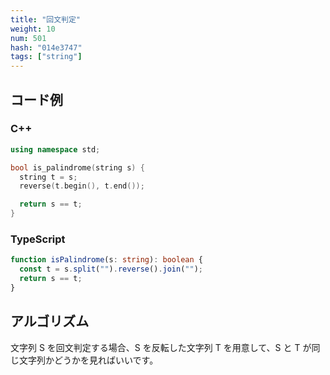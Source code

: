 ```yaml
---
title: "回文判定"
weight: 10
num: 501
hash: "014e3747"
tags: ["string"]
---
```


## コード例

### C++

```cpp
using namespace std;

bool is_palindrome(string s) {
  string t = s;
  reverse(t.begin(), t.end());

  return s == t;
}
```

### TypeScript

```typescript
function isPalindrome(s: string): boolean {
  const t = s.split("").reverse().join("");
  return s == t;
}
```

## アルゴリズム

文字列 S を回文判定する場合、S を反転した文字列 T を用意して、S と T が同じ文字列かどうかを見ればいいです。
